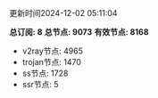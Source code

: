 更新时间2024-12-02 05:11:04

**总订阅: 8**
**总节点: 9073**
**有效节点: 8168**
- v2ray节点: 4965
- trojan节点: 1470
- ss节点: 1728
- ssr节点: 5
